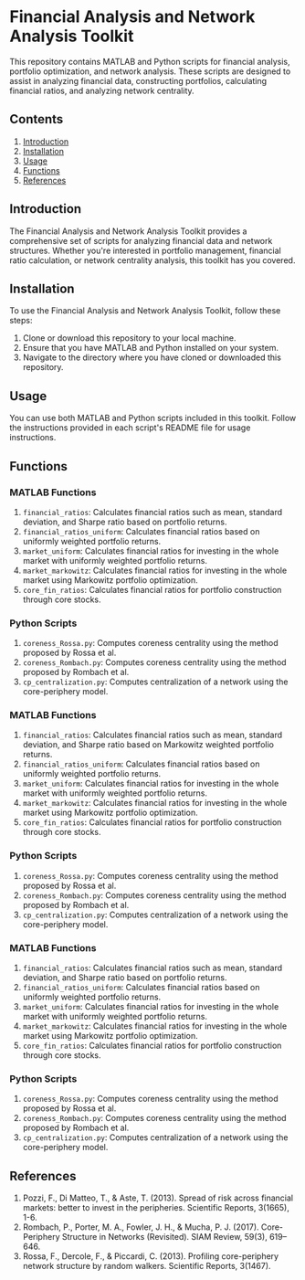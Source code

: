 # Financial Analysis and Network Analysis Toolkit

This repository contains MATLAB and Python scripts for financial analysis, portfolio optimization, and network analysis. These scripts are designed to assist in analyzing financial data, constructing portfolios, calculating financial ratios, and analyzing network centrality.

## Contents

1. [Introduction](#introduction)
2. [Installation](#installation)
3. [Usage](#usage)
4. [Functions](#functions)
5. [References](#references)

## Introduction

The Financial Analysis and Network Analysis Toolkit provides a comprehensive set of scripts for analyzing financial data and network structures. Whether you're interested in portfolio management, financial ratio calculation, or network centrality analysis, this toolkit has you covered.

## Installation

To use the Financial Analysis and Network Analysis Toolkit, follow these steps:

1. Clone or download this repository to your local machine.
2. Ensure that you have MATLAB and Python installed on your system.
3. Navigate to the directory where you have cloned or downloaded this repository.

## Usage

You can use both MATLAB and Python scripts included in this toolkit. Follow the instructions provided in each script's README file for usage instructions.

## Functions

### MATLAB Functions

1. `financial_ratios`: Calculates financial ratios such as mean, standard deviation, and Sharpe ratio based on portfolio returns.
2. `financial_ratios_uniform`: Calculates financial ratios based on uniformly weighted portfolio returns.
3. `market_uniform`: Calculates financial ratios for investing in the whole market with uniformly weighted portfolio returns.
4. `market_markowitz`: Calculates financial ratios for investing in the whole market using Markowitz portfolio optimization.
5. `core_fin_ratios`: Calculates financial ratios for portfolio construction through core stocks.

### Python Scripts

1. `coreness_Rossa.py`: Computes coreness centrality using the method proposed by Rossa et al.
2. `coreness_Rombach.py`: Computes coreness centrality using the method proposed by Rombach et al.
3. `cp_centralization.py`: Computes centralization of a network using the core-periphery model.

### MATLAB Functions

1. `financial_ratios`: Calculates financial ratios such as mean, standard deviation, and Sharpe ratio based on Markowitz weighted portfolio returns.
2. `financial_ratios_uniform`: Calculates financial ratios based on uniformly weighted portfolio returns.
3. `market_uniform`: Calculates financial ratios for investing in the whole market with uniformly weighted portfolio returns.
4. `market_markowitz`: Calculates financial ratios for investing in the whole market using Markowitz portfolio optimization.
5. `core_fin_ratios`: Calculates financial ratios for portfolio construction through core stocks.

### Python Scripts

1. `coreness_Rossa.py`: Computes coreness centrality using the method proposed by Rossa et al.
2. `coreness_Rombach.py`: Computes coreness centrality using the method proposed by Rombach et al.
3. `cp_centralization.py`: Computes centralization of a network using the core-periphery model.

### MATLAB Functions

1. `financial_ratios`: Calculates financial ratios such as mean, standard deviation, and Sharpe ratio based on portfolio returns.
2. `financial_ratios_uniform`: Calculates financial ratios based on uniformly weighted portfolio returns.
3. `market_uniform`: Calculates financial ratios for investing in the whole market with uniformly weighted portfolio returns.
4. `market_markowitz`: Calculates financial ratios for investing in the whole market using Markowitz portfolio optimization.
5. `core_fin_ratios`: Calculates financial ratios for portfolio construction through core stocks.

### Python Scripts

1. `coreness_Rossa.py`: Computes coreness centrality using the method proposed by Rossa et al.
2. `coreness_Rombach.py`: Computes coreness centrality using the method proposed by Rombach et al.
3. `cp_centralization.py`: Computes centralization of a network using the core-periphery model.

## References

1. Pozzi, F., Di Matteo, T., & Aste, T. (2013). Spread of risk across financial markets: better to invest in the peripheries. Scientific Reports, 3(1665), 1-6.
2. Rombach, P., Porter, M. A., Fowler, J. H., & Mucha, P. J. (2017). Core-Periphery Structure in Networks (Revisited). SIAM Review, 59(3), 619–646.
3. Rossa, F., Dercole, F., & Piccardi, C. (2013). Profiling core-periphery network structure by random walkers. Scientific Reports, 3(1467).
